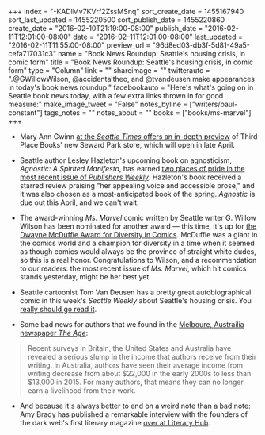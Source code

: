 +++
index = "-KADlMv7KVrf2ZssMSnq"
sort_create_date = 1455167940
sort_last_updated = 1455220500
sort_publish_date = 1455220860
create_date = "2016-02-10T21:19:00-08:00"
publish_date = "2016-02-11T12:01:00-08:00"
date = "2016-02-11T12:01:00-08:00"
last_updated = "2016-02-11T11:55:00-08:00"
preview_url = "96d8ed03-db3f-5d81-49a5-cefa717031c3"
name = "Book News Roundup: Seattle's housing crisis, in comic form"
title = "Book News Roundup: Seattle's housing crisis, in comic form"
type = "Column"
link = ""
shareimage = ""
twitterauto = ".@GWillowWilson, @accidentaltheo, and @tvandeusen make appearances in today's book news roundup."
facebookauto = "Here's what's going on in Seattle book news today, with a few extra links thrown in for good measure:"
make_image_tweet = "False"
notes_byline = ["writers/paul-constant"]
tags_notes = ""
notes_about = ""
books = ["books/ms-marvel"]
+++
* Mary Ann Gwinn [at the *Seattle Times* offers an in-depth preview](http://www.seattletimes.com/entertainment/books/seward-park-meet-your-new-bookstore/) of Third Place Books' new Seward Park store, which will open in late April.

* Seattle author Lesley Hazleton's upcoming book on agnosticism, *Agnostic: A Spirited Manifesto*, has earned [two places of pride in the most recent issue of *Publishers Weekly*](https://accidentaltheologist.com/2016/02/10/two-thumbs-up-for-agnostic/). Hazleton's book received a starred review praising "her appealing voice and accessible prose," and it was also chosen as a most-anticipated book of the spring. *Agnostic* is due out this April, and we can't wait.

* The award-winning *Ms. Marvel* comic written by Seattle writer G. Willow Wilson has been nominated for another award — this time, it's up for [the Dwayne McDuffie Award for Diversity in Comics](http://comicsalliance.com/mcduffie-award-nominees/). McDuffie was a giant in the comics world and a champion for diversity in a time when it seemed as though comics would always be the province of straight white dudes, so this is a real honor. Congratulations to Wilson, and a recommendation to our readers: the most recent issue of *Ms. Marvel*, which hit comics stands yesterday, might be her best yet.

* Seattle cartoonist Tom Van Deusen has a pretty great autobiographical comic in this week's *Seattle Weekly* about Seattle's housing crisis. You [really should go read it](http://www.seattleweekly.com/home/962989-129/scene-report-housing-in-seattle).

* Some bad news for authors that we found in the [Melboure, Austrailia newspaper *The Age*](http://www.theage.com.au/comment/falling-book-prices-could-force-authors-to-abandon-their-keyboards-20160207-gmo386.html):

<blockquote>Recent surveys in Britain, the United States and Australia have revealed a serious slump in the income that authors receive from their writing. In Australia, authors have seen their average income from writing decrease from about $22,000 in the early 2000s to less than $13,000 in 2015. For many authors, that means they can no longer earn a livelihood from their work.</blockquote>

* And because it's always better to end on a weird note than a bad note: Amy Brady has published a remarkable interview with the founders of the dark web's first literary magazine [over at Literary Hub](http://lithub.com/bringing-literature-to-the-dark-web/?utm_content=buffer8e963&utm_medium=social&utm_source=twitter.com&utm_campaign=buffer).

